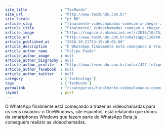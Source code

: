 ```yaml
---
site_title               : "TecMundo"
site_url                 : "http://www.tecmundo.com.br"
site_locale              : "pt_BR"
article_slug             : "finalmente-videochamadas-comecam-a-chegar-ao-whatsapp"
article_title            : "Finalmente! Videochamadas começam a chegar ao WhatsApp"
article_image            : "https://imgnzn-a.akamaized.net//2016/10/25/25183529973394-t1200x480.jpg"
article_url              : "http://www.tecmundo.com.br/whatsapp/110840-finalmente-videochamadas-comecam-chegar-whatsapp.htm"
article_published_at     : "2016-10-21T13:19:48-02:00"
article_description      : "O WhatsApp finalmente está começando a trazer as videochamadas para os seus usuários: o OneWindows, site espanhol, está relatando que donos de smartphones Windows que fazem parte do WhatsApp Beta já conseguem realizar as videochamadas."
article_author_name      : "Felipe Payão"
article_author_image     : null
article_author_biography : null
article_author_profile   : "http://www.tecmundo.com.br/autor/427-felipe-payao/"
article_author_facebook  : null
article_author_twitter   : null
category                 : ['technology']
tags                     : ['TecMundo']
permalink                : "/:categories/finalmente-videochamadas-comecam-a-chegar-ao-whatsapp/"
layout                   : post
---
```


O WhatsApp finalmente está começando a trazer as videochamadas para os seus usuários: o OneWindows, site espanhol, está relatando que donos de smartphones Windows que fazem parte do WhatsApp Beta já conseguem realizar as videochamadas.

